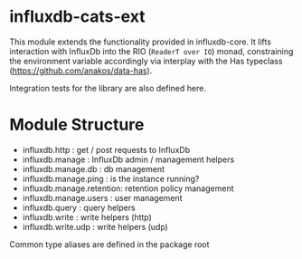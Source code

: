 influxdb-cats-ext
===============

This module extends the functionality provided in influxdb-core.  It lifts interaction with InfluxDb into the RIO (`ReaderT over IO`) monad, constraining the environment variable accordingly via interplay with the Has typeclass (https://github.com/anakos/data-has).

Integration tests for the library are also defined here.

# Module Structure

- influxdb.http            : get / post requests to InfluxDb
- influxdb.manage          : InfluxDb admin / management helpers
- influxdb.manage.db       : db management
- influxdb.manage.ping     : is the instance running?
- influxdb.manage.retention: retention policy management
- influxdb.manage.users    : user management
- influxdb.query           : query helpers
- influxdb.write           : write helpers (http)
- influxdb.write.udp       : write helpers (udp)

Common type aliases are defined in the package root